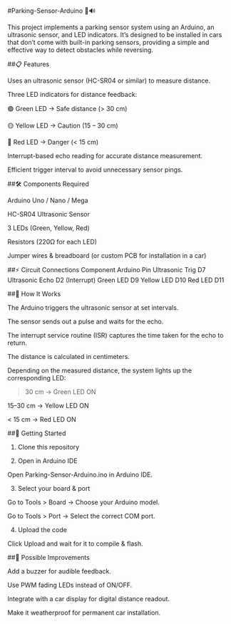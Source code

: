 #Parking-Sensor-Arduino 🚗🔊

This project implements a parking sensor system using an Arduino, an ultrasonic sensor, and LED indicators.
It’s designed to be installed in cars that don’t come with built-in parking sensors, providing a simple and effective way to detect obstacles while reversing.

##📋 Features

Uses an ultrasonic sensor (HC-SR04 or similar) to measure distance.

Three LED indicators for distance feedback:

🟢 Green LED → Safe distance (> 30 cm)

🟡 Yellow LED → Caution (15 – 30 cm)

🔴 Red LED → Danger (< 15 cm)

Interrupt-based echo reading for accurate distance measurement.

Efficient trigger interval to avoid unnecessary sensor pings.

##🛠️ Components Required

Arduino Uno / Nano / Mega

HC-SR04 Ultrasonic Sensor

3 LEDs (Green, Yellow, Red)

Resistors (220Ω for each LED)

Jumper wires & breadboard (or custom PCB for installation in a car)

##⚡ Circuit Connections
Component	Arduino Pin
Ultrasonic Trig	D7
Ultrasonic Echo	D2 (Interrupt)
Green LED	D9
Yellow LED	D10
Red LED	D11

##📜 How It Works

The Arduino triggers the ultrasonic sensor at set intervals.

The sensor sends out a pulse and waits for the echo.

The interrupt service routine (ISR) captures the time taken for the echo to return.

The distance is calculated in centimeters.

Depending on the measured distance, the system lights up the corresponding LED:

> 30 cm → Green LED ON

15–30 cm → Yellow LED ON

< 15 cm → Red LED ON

##🚀 Getting Started
1. Clone this repository

2. Open in Arduino IDE

Open Parking-Sensor-Arduino.ino in Arduino IDE.

3. Select your board & port

Go to Tools > Board → Choose your Arduino model.

Go to Tools > Port → Select the correct COM port.

4. Upload the code

Click Upload and wait for it to compile & flash.

##🔮 Possible Improvements

Add a buzzer for audible feedback.

Use PWM fading LEDs instead of ON/OFF.

Integrate with a car display for digital distance readout.

Make it weatherproof for permanent car installation.

